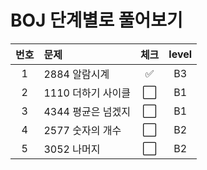 
# BOJ 단계별로 풀어보기 
| 번호 | 문제 | 체크 | level |  
|:---:|:---|:---:|:---:|
| 1 | 2884 알람시계 | ✅ | B3 |
| 2 | 1110 더하기 사이클 | ⬜ | B1 |
| 3 | 4344 평균은 넘겠지 | ⬜ | B1 |
| 4 | 2577 숫자의 개수 | ⬜ | B2 | 
| 5 | 3052 나머지 | ⬜ | B2 |
